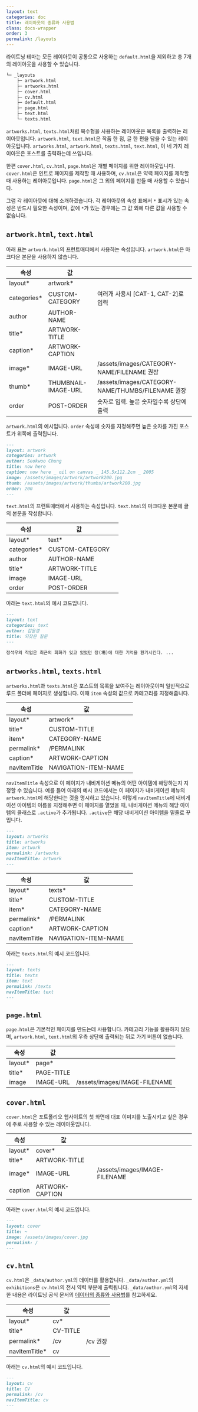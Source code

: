 ```yaml
---
layout: text
categories: doc
title: 레이아웃의 종류와 사용법
class: docs-wrapper
order: 3
permalink: /layouts
---
```


라이트닝 테마는 모든 레이아웃이 공통으로 사용하는 `default.html`을 제외하고 총 7개의 레이아웃을 사용할 수 있습니다.

````sh
└─ _layouts
    ├─ artwork.html
    ├─ artworks.html
    ├─ cover.html
    ├─ cv.html
    ├─ default.html
    ├─ page.html
    ├─ text.html
    └─ texts.html
````

`artworks.html`, `texts.html`처럼 복수형을 사용하는 레이아웃은 목록을 출력하는 레이아웃입니다. `artwork.html`, `text.html`은 작품 한 점, 글 한 편을 담을 수 있는 레이아웃입니다. `artworks.html`, `artwork.html`, `texts.html`, `text.html`, 이 네 가지 레이아웃은 포스트를 출력하는데 쓰입니다.

한편 `cover.html`, `cv.html`, `page.html`은 개별 페이지를 위한 레이아웃입니다. `cover.html`은 인트로 페이지를 제작할 때 사용하며, `cv.html`은 약력 페이지를 제작할 때 사용하는 레이아웃입니다. `page.html`은 그 외의 페이지를 만들 때 사용할 수 있습니다.

그럼 각 레이아웃에 대해 소개하겠습니다. 각 레이아웃의 속성 표에서 `*` 표시가 있는 속성은 반드시 필요한 속성이며, 값에 `*`가 있는 경우에는 그 값 외에 다른 값을 사용할 수 없습니다.

## `artwork.html`, `text.html`

아래 표는 `artwork.html`의 프런트매터에서 사용하는 속성입니다. `artwork.html`은 마크다운 본문을 사용하지 않습니다.

| 속성         | 값                    | |
|-------------|-----------------------|-|
| layout*     | artwork*             | |
| categories* | CUSTOM-CATEGORY      | 여러개 사용시 [CAT-1, CAT-2]로 입력 |
| author      | AUTHOR-NAME          | |
| title*      | ARTWORK-TITLE        | |
| caption*    | ARTWORK-CAPTION      | |
| image*      | IMAGE-URL            | /assets/images/CATEGORY-NAME/FILENAME 권장 |
| thumb*      | THUMBNAIL-IMAGE-URL  | /assets/images/CATEGORY-NAME/THUMBS/FILENAME 권장 |
| order       | POST-ORDER           | 숫자로 입력. 높은 숫자일수록 상단에 출력 |

`artwork.html`의 예시입니다. `order` 속성에 숫자를 지정해주면 높은 숫자를 가진 포스트가 위쪽에 출력됩니다.

````md
---
layout: artwork
categories: artwork
author: Seokwoo Chung
title: now here
caption: now here _ oil on canvas _ 145.5x112.2cm _ 2005
image: /assets/images/artwork/artwork200.jpg
thumb: /assets/images/artwork/thumbs/artwork200.jpg
order: 200
---

````

`text.html`의 프런트매터에서 사용하는 속성입니다. `text.html`의 마크다운 본문에 글의 본문을 작성합니다.

| 속성         | 값                    |       |
|-------------|-----------------------|-------|
| layout*     | text*                |       |
| categories* | CUSTOM-CATEGORY      |       |
| author      | AUTHOR-NAME          |       |
| title*      | ARTWORK-TITLE        |       |
| image       | IMAGE-URL            |       |
| order       | POST-ORDER           |       |

아래는 `text.html`의 예시 코드입니다.

````md
---
layout: text
categories: text
author: 김윤경
title: 되찾은 질문
---

정석우의 작업은 최근의 회화가 잊고 있었던 장(場)에 대한 기억을 환기시킨다. ...

````

## `artworks.html`, `texts.html`

`artworks.html`과 `texts.html`은 포스트의 목록을 보여주는 레이아웃이며 일반적으로 루드 폴더에 페이지로 생성합니다. 이때 `item` 속성의 값으로 카테고리를 지정해줍니다.

| 속성          | 값                    | |
|--------------|----------------------|-|
| layout*      | artwork*             | |
| title*       | CUSTOM-TITLE         | |
| item*        | CATEGORY-NAME        | |
| permalink*   | /PERMALINK           | |
| caption*     | ARTWORK-CAPTION      | |
| navItemTitle | NAVIGATION-ITEM-NAME | |

`navItemTitle` 속성으로 이 페이지가 내비게이션 메뉴의 어떤 아이템에 해당하는지 지정할 수 있습니다. 예를 들어 아래의 예시 코드에서는 이 페이지가 내비게이션 메뉴의 `artwork.html`에 해당한다는 것을 명시하고 있습니다. 이렇게 `navItemTitle`에 내비게이션 아이템의 이름을 지정해주면 이 페이지를 열었을 때, 내비게이션 메뉴의 해당 아이템의 클래스로 `.active`가 추가됩니다. `.active`은 해당 내비게이션 아이템을 밑줄로 꾸밉니다.

````md
---
layout: artworks
title: artworks
item: artwork
permalink: /artworks
navItemTitle: artwork
---

````

| 속성          | 값                    | |
|--------------|----------------------|-|
| layout*      | texts*               | |
| title*       | CUSTOM-TITLE         | |
| item*        | CATEGORY-NAME        | |
| permalink*   | /PERMALINK           | |
| caption*     | ARTWORK-CAPTION      | |
| navItemTitle | NAVIGATION-ITEM-NAME | |

아래는 `texts.html`의 예시 코드입니다.

````md
---
layout: texts
title: texts
item: text
permalink: /texts
navItemTitle: text
---

````

## `page.html`

`page.html`은 기본적인 페이지를 만드는데 사용합니다. 카테고리 기능을 활용하지 않으며, `artwork.html`, `text.html`의 우측 상단에 출력되는 뒤로 가기 버튼이 없습니다.

| 속성         | 값                    |       |
|-------------|----------------------|-------|
| layout*     | page*                |       |
| title*      | PAGE-TITLE           |       |
| image       | IMAGE-URL            | /assets/images/IMAGE-FILENAME |

## `cover.html`

`cover.html`은 포트폴리오 웹사이트의 첫 화면에 대표 이미지를 노출시키고 싶은 경우에 주로 사용할 수 있는 레이아웃입니다.

| 속성         | 값                  | |
|-------------|--------------------|-|
| layout*     | cover*             | |
| title*      | ARTWORK-TITLE     | |
| image*      | IMAGE-URL         | /assets/images/IMAGE-FILENAME |
| caption    | ARTWORK-CAPTION    | |

아래는 `cover.html`의 예시 코드입니다.

````md
---
layout: cover
title: ~
image: /assets/images/cover.jpg
permalink: /
---

````

## `cv.html`

`cv.html`은 `_data/author.yml`의 데이터를 활용합니다. `_data/author.yml`의 `exhibitions`은 `cv.html`의 전시 약력 부분에 출력됩니다. `_data/author.yml`의 자세한 내용은 라이트닝 공식 문서의 [데이터의 종류와 사용법](/data)를 참고하세요.

| 속성           | 값                    | |
|---------------|----------------------|-|
| layout*       | cv*             | |
| title*        | CV-TITLE     | |
| permalink*    | /cv         | /cv 권장 |
| navItemTitle* | cv   | |

아래는 `cv.html`의 예시 코드입니다.

````md
---
layout: cv
title: CV
permalink: /cv
navItemTitle: cv
---

````
